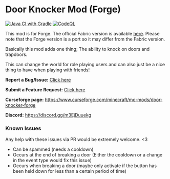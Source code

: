 # Door Knocker Mod (Forge)
[![Java CI with Gradle](https://github.com/ZandercraftGames/Door-Knocker-Forge/actions/workflows/gradle.yml/badge.svg?branch=main)](https://github.com/ZandercraftGames/Door-Knocker-Forge/actions/workflows/gradle.yml) [![CodeQL](https://github.com/ZandercraftGames/Door-Knocker-Forge/actions/workflows/codeql-analysis.yml/badge.svg)](https://github.com/ZandercraftGames/Door-Knocker-Forge/actions/workflows/codeql-analysis.yml)

<a style="colour: red;">This mod is for Forge. The official Fabric version is available [here](https://github.com/MeowMC/Door-Knocker). Please note that the Forge version is a port so it may differ from the Fabric version.</a>

Basically this mod adds one thing; The ability to knock on doors and trapdoors.

This can change the world for role playing users and can also just be a nice thing to have when playing with friends!


**Report a Bug/Issue:** [Click here](https://github.com/MeowMC/Door-Knocker/issues/new?assignees=ZandercraftGames&labels=Forge+Version%2C+bug&template=bug-report--forge-.md&title=%5BForge%5D+Issue+title+here)

**Submit a Feature Request:** [Click here](https://github.com/MeowMC/Door-Knocker/issues/new?assignees=&labels=enhancement&template=feature-request.md&title=%5BFeature%5D+Feature+request+title+here)

**Curseforge page:** https://www.curseforge.com/minecraft/mc-mods/door-knocker-forge

**Discord:** https://discord.gg/m3EjDuuekg

### Known Issues
Any help with these issues via PR would be extremely welcome. <3

- Can be spammed (needs a cooldown)
- Occurs at the end of breaking a door (Either the cooldown or a change in the event type would fix this issue)
- Occurs when breaking a door (maybe only activate if the button has been held down for less than a certain period of time)

